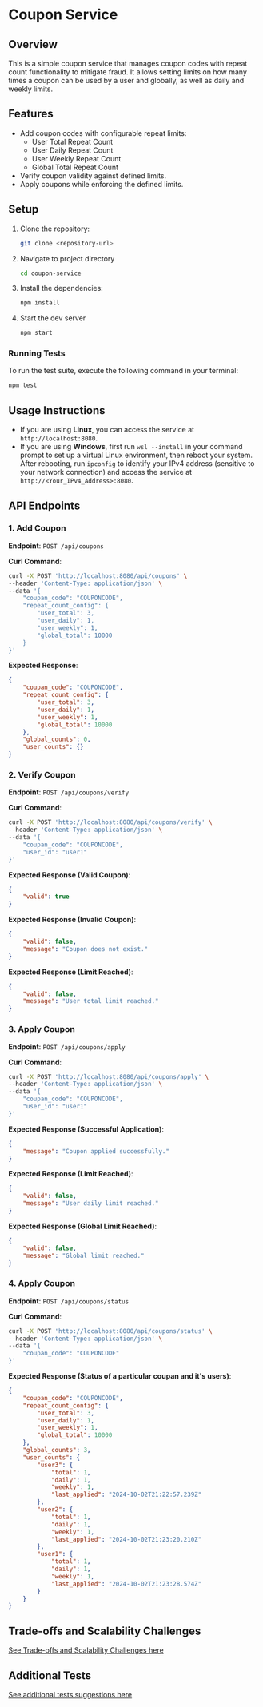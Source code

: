 # Coupon Service

## Overview

This is a simple coupon service that manages coupon codes with repeat count functionality to mitigate fraud. It allows setting limits on how many times a coupon can be used by a user and globally, as well as daily and weekly limits.

## Features

- Add coupon codes with configurable repeat limits:
  - User Total Repeat Count
  - User Daily Repeat Count
  - User Weekly Repeat Count
  - Global Total Repeat Count
- Verify coupon validity against defined limits.
- Apply coupons while enforcing the defined limits.

## Setup

1. Clone the repository:
   ```bash
   git clone <repository-url>
2. Navigate to project directory
    ```bash
   cd coupon-service
3. Install the dependencies:
    ```bash
    npm install
4. Start the dev server
    ```bash
    npm start
### Running Tests

To run the test suite, execute the following command in your terminal:

```bash
npm test
```

## Usage Instructions 
  - If you are using **Linux**, you can access the service at `http://localhost:8080`.
  - If you are using **Windows**, first run `wsl --install` in your command prompt to set up a virtual Linux environment, then reboot your system. After rebooting, run `ipconfig` to identify your IPv4 address (sensitive to your network connection) and access the service at `http://<Your_IPv4_Address>:8080`.


## API Endpoints

### 1. Add Coupon

**Endpoint**: `POST /api/coupons`

**Curl Command**:
```bash
curl -X POST 'http://localhost:8080/api/coupons' \
--header 'Content-Type: application/json' \
--data '{
    "coupan_code": "COUPONCODE",
    "repeat_count_config": {
        "user_total": 3,
        "user_daily": 1,
        "user_weekly": 1,
        "global_total": 10000
    }
}'
```
**Expected Response**:
```json
{
    "coupan_code": "COUPONCODE",
    "repeat_count_config": {
        "user_total": 3,
        "user_daily": 1,
        "user_weekly": 1,
        "global_total": 10000
    },
    "global_counts": 0,
    "user_counts": {}
}
```
### 2. Verify Coupon
**Endpoint**: `POST /api/coupons/verify`

**Curl Command**:

```bash
curl -X POST 'http://localhost:8080/api/coupons/verify' \
--header 'Content-Type: application/json' \
--data '{
    "coupan_code": "COUPONCODE",
    "user_id": "user1"
}'
```
**Expected Response (Valid Coupon)**:

```json
{
    "valid": true
}
```
**Expected Response (Invalid Coupon)**:

```json
{
    "valid": false,
    "message": "Coupon does not exist."
}
```
**Expected Response (Limit Reached)**:

```json
{
    "valid": false,
    "message": "User total limit reached."
}
```
### 3. Apply Coupon
**Endpoint**: `POST /api/coupons/apply`

**Curl Command**:

```bash
curl -X POST 'http://localhost:8080/api/coupons/apply' \
--header 'Content-Type: application/json' \
--data '{
    "coupan_code": "COUPONCODE",
    "user_id": "user1"
}'
```
**Expected Response (Successful Application)**:

```json
{
    "message": "Coupon applied successfully."
}
```
**Expected Response (Limit Reached)**:

```json
{
    "valid": false,
    "message": "User daily limit reached."
}
```
**Expected Response (Global Limit Reached)**:

```json
{
    "valid": false,
    "message": "Global limit reached."
}
```

### 4. Apply Coupon
**Endpoint**: `POST /api/coupons/status`

**Curl Command**:

```bash
curl -X POST 'http://localhost:8080/api/coupons/status' \
--header 'Content-Type: application/json' \
--data '{
    "coupan_code": "COUPONCODE"
}'
```
**Expected Response (Status of a particular coupan and it's users)**:

```json
{
    "coupan_code": "COUPONCODE",
    "repeat_count_config": {
        "user_total": 3,
        "user_daily": 1,
        "user_weekly": 1,
        "global_total": 10000
    },
    "global_counts": 3,
    "user_counts": {
        "user3": {
            "total": 1,
            "daily": 1,
            "weekly": 1,
            "last_applied": "2024-10-02T21:22:57.239Z"
        },
        "user2": {
            "total": 1,
            "daily": 1,
            "weekly": 1,
            "last_applied": "2024-10-02T21:23:20.210Z"
        },
        "user1": {
            "total": 1,
            "daily": 1,
            "weekly": 1,
            "last_applied": "2024-10-02T21:23:28.574Z"
        }
    }
}
```

## Trade-offs and Scalability Challenges
[See Trade-offs and Scalability Challenges here](tradoffs.md)

## Additional Tests
[See additional tests suggestions here](additional_test.md)